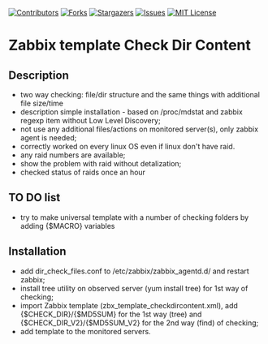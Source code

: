 <!-- PROJECT SHIELDS -->
<!--
*** I'm using markdown "reference style" links for readability.
*** Reference links are enclosed in brackets [ ] instead of parentheses ( ).
*** See the bottom of this document for the declaration of the reference variables
*** for contributors-url, forks-url, etc. This is an optional, concise syntax you may use.
*** https://www.markdownguide.org/basic-syntax/#reference-style-links
-->
[![Contributors][contributors-shield]][contributors-url]
[![Forks][forks-shield]][forks-url]
[![Stargazers][stars-shield]][stars-url]
[![Issues][issues-shield]][issues-url]
[![MIT License][license-shield]][license-url]

Zabbix template Check Dir Content
==================

Description
-----------------
- two way checking: file/dir structure and the same things with additional file size/time
- description
simple installation - based on /proc/mdstat and zabbix regexp item without Low Level Discovery;
- not use any additional files/actions on monitored server(s), only zabbix agent is needed;
- correctly worked on every linux OS even if linux don't have raid.
- any raid numbers are available;
- show the problem with raid without detalization;
- checked status of raids once an hour

TO DO list
------

- try to make universal template with a number of checking folders by adding {$MACRO} variables

Installation
----------------

- add dir_check_files.conf to /etc/zabbix/zabbix_agentd.d/ and restart zabbix;
- install tree utility on observed server (yum install tree) for 1st way of checking;
- import Zabbix template (zbx_template_checkdircontent.xml), add {$CHECK_DIR}/{$MD5SUM} for the 1st way (tree) and {$CHECK_DIR_V2}/{$MD5SUM_V2} for the 2nd way (find) of checking;
- add template to the monitored servers.


<!-- MARKDOWN LINKS & IMAGES -->
<!-- https://www.markdownguide.org/basic-syntax/#reference-style-links -->
[contributors-shield]: https://img.shields.io/github/contributors/skindud/repo_name.svg?style=for-the-badge
[contributors-url]: https://github.com/skindud/repo_name/graphs/contributors
[forks-shield]: https://img.shields.io/github/forks/skindud/repo_name.svg?style=for-the-badge
[forks-url]: https://github.com/skindud/repo_name/network/members
[stars-shield]: https://img.shields.io/github/stars/skindud/repo_name.svg?style=for-the-badge
[stars-url]: https://github.com/skindud/repo_name/stargazers
[issues-shield]: https://img.shields.io/github/issues/skindud/repo_name.svg?style=for-the-badge
[issues-url]: https://github.com/skindud/repo_name/issues
[license-shield]: https://img.shields.io/github/license/skindud/repo_name.svg?style=for-the-badge
[license-url]: https://github.com/skindud/repo_name/blob/master/LICENSE.txt
[product-screenshot]: images/screenshot.png

